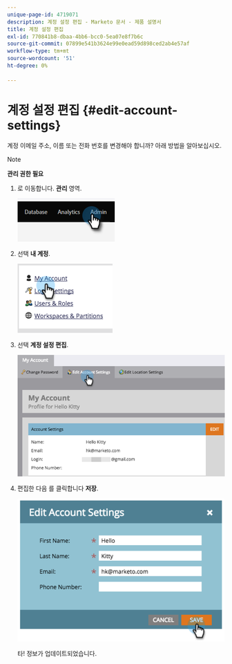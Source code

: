 ```yaml
---
unique-page-id: 4719071
description: 계정 설정 편집 - Marketo 문서 - 제품 설명서
title: 계정 설정 편집
exl-id: 770841b8-dbaa-4bb6-bcc0-5ea07e8f7b6c
source-git-commit: 07899e541b3624e99e0ead59d898ced2ab4e57af
workflow-type: tm+mt
source-wordcount: '51'
ht-degree: 0%

---
```


# 계정 설정 편집 {#edit-account-settings}

계정 이메일 주소, 이름 또는 전화 번호를 변경해야 합니까? 아래 방법을 알아보십시오.

>[!NOTE]
>
>**관리 권한 필요**

1. 로 이동합니다. **관리** 영역.

   ![](assets/edit-account-settings-1.png)

1. 선택 **내 계정**.

   ![](assets/edit-account-settings-2.png)

1. 선택 **계정 설정 편집**.

   ![](assets/edit-account-settings-3.png)

1. 편집한 다음 를 클릭합니다 **저장**.

   ![](assets/edit-account-settings-4.png)

   타! 정보가 업데이트되었습니다.
